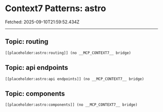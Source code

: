 # Context7 Patterns: astro

Fetched: 2025-09-10T21:59:52.434Z

---

## Topic: routing

```text
[[placeholder:astro:routing]] (no __MCP_CONTEXT7__ bridge)
```

## Topic: api endpoints

```text
[[placeholder:astro:api endpoints]] (no __MCP_CONTEXT7__ bridge)
```

## Topic: components

```text
[[placeholder:astro:components]] (no __MCP_CONTEXT7__ bridge)
```
